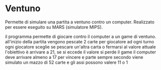 # Ventuno
Permette di simulare una partita a ventuno contro un computer. Realizzato per essere eseguito su MARS (simulatore MIPS).

il programma permette di giocare contro il computer a un game di ventuno.
all'inizio della partita vengono pescate 2 carte per giocatore
ad ogni turno ogni giocatore sceglie se pescare un'altra carta o fermarsi al valore attuale
l'obiettivo è arrivare a 21, se si eccede il valore si perde il game
il computer deve arrivare almeno a 17 per vincere e parte sempre secondo
viene simulato un mazzo di 52 carte e gli assi possono valere 11 o 1
